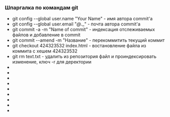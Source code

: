 ### Шпаргалка по командам git

 - git config --global user.name "Your Name" - имя автора commit'а
 - git config --global user.email "_@_._" - почта автора commit'а
 - git commit -a -m "Name of commit" - индексация отслеживаемых файлов и добавление в commit
 - git commit --amend -m "Название" - перекоммитить текущий коммит
 - git checkout 424323532 index.html - востановление файла из коммита с хешем 424323532
 - git rm text.txt - удалить из репозитория файл и проиндексировать изменение, ключ -r для деректории
 - 
 -
 -
 -
 -
 -
 -
 -
 -
 
